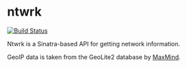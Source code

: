 # ntwrk
[![Build Status](https://travis-ci.org/waits/ntwrk.svg?branch=master)](https://travis-ci.org/waits/ntwrk)

Ntwrk is a Sinatra-based API for getting network information.

GeoIP data is taken from the GeoLite2 database by [MaxMind](http://www.maxmind.com).
